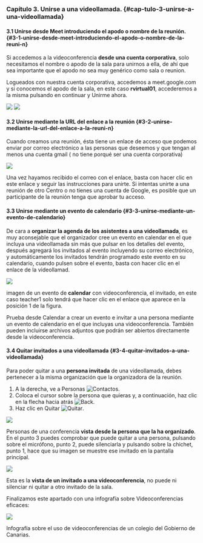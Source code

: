 ### Capítulo 3\. Unirse a una videollamada. {#cap-tulo-3-unirse-a-una-videollamada}

#### 3.1 Unirse desde Meet introduciendo el apodo o nombre de la reunión. {#3-1-unirse-desde-meet-introduciendo-el-apodo-o-nombre-de-la-reuni-n}

Si accedemos a la videoconferencia **desde una cuenta corporativa**, solo necesitamos el nombre o apodo de la sala para unirnos a ella, de ahí que sea importante que el apodo no sea muy genérico como sala o reunion.

Logueados con nuestra cuenta corporativa, accedemos a meet.google.com y si conocemos el apodo de la sala, en este caso **rvirtual01**, accederemos a la misma pulsando en continuar y Unirme ahora.

![](images/m4image45.png)
![](images/m4image11.png)

#### 3.2 Unirse mediante la URL del enlace a la reunión {#3-2-unirse-mediante-la-url-del-enlace-a-la-reuni-n}

Cuando creamos una reunión, ésta tiene un enlace de acceso que podemos enviar por correo electrónico a las personas que deseemos y que tengan al menos una cuenta gmail ( no tiene porqué ser una cuenta corporativa)

![](images/m4image56.png)

Una vez hayamos recibido el correo con el enlace, basta con hacer clic en este enlace y seguir las instrucciones para unirte. Si intentas unirte a una reunión de otro Centro o no tienes una cuenta de Google, es posible que un participante de la reunión tenga que aprobar tu acceso.

#### 3.3 Unirse mediante un evento de calendario {#3-3-unirse-mediante-un-evento-de-calendario}

De cara a **organizar la agenda de los asistentes a una videollamada**, es muy aconsejable que el organizador cree un evento en calendar en el que incluya una videollamada sin más que pulsar en los detalles del evento, después agregará los invitados al evento incluyendo su correo electrónico, y automáticamente los invitados tendrán programado este evento en su calendario, cuando pulsen sobre el evento, basta con hacer clic en el enlace de la videollamad.

![](images/m4image15.png)

imagen de un evento de **calendar** con videoconferencia, el invitado, en este caso teacher1 solo tendrá que hacer clic en el enlace que aparece en la posición 1 de la figura.

Prueba desde Calendar a crear un evento e invitar a una persona mediante un evento de calendario en el que incluyas una videoconferencia. También pueden incluirse archivos adjuntos que podrán ser abiertos directamente desde la videoconferencia.

#### 3.4 Quitar invitados a una videollamada {#3-4-quitar-invitados-a-una-videollamada}

Para poder quitar a una **persona invitada** de una videollamada, debes pertenecer a la misma organización que la organizadora de la reunión.

1.  A la derecha, ve a Personas ![Contactos](images/m4image52.png "Contactos").
2.  Coloca el cursor sobre la persona que quieras y, a continuación, haz clic en la flecha hacia atrás ![Back](images/m4image51.png "Back").
3.  Haz clic en Quitar ![Quitar](images/m4image39.png "Quitar").

![](images/m4image38.png)

Personas de una conferencia **vista desde la persona que la ha organizado**. En el punto 3 puedes comprobar que puede quitar a una persona, pulsando sobre el micrófono, punto 2, puede silenciarla y pulsando sobre la chichet, punto 1, hace que su imagen se muestre ese invitado en la pantalla principal.

![](images/m4image43.png)

Esta es la **vista de un invitado a una videoconferencia**, no puede ni silenciar ni quitar a otro invitado de la sala.

Finalizamos este apartado con una infografía sobre Videoconferencias eficaces:

![](images/m4image6.jpg)

Infografía sobre el uso de videoconferencias de un colegio del Gobierno de Canarias.





